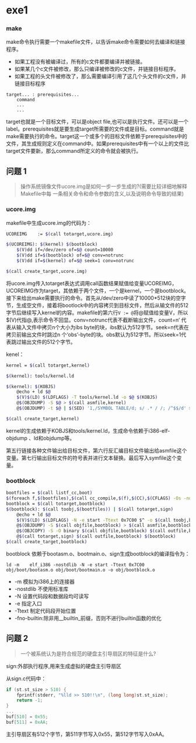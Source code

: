 # exe1

### make

make命令执行需要一个makefile文件，以告诉make命令需要如何去编译和链接程序。

* 如果工程没有被编译过，所有的c文件都要编译并被链接。
* 如果某几个c文件被修改，那么只编译被修改的c文件，并链接目标程序。
* 如果工程的头文件被修改了，那么需要编译引用了这几个头文件的c文件，并链接目标程序

```
target... : prerequisites...
    command
    ...
    ...
```

target也就是一个目标文件，可以是object file,也可以是执行文件。还可以是一个label。prerequisites就是要生成target所需要的文件或是目标。command就是make需要执行的命令。target这一个或多个的目标文件依赖于prerequisites中的文件，其生成规则定义在command中。如果prerequisites中有一个以上的文件比target文件要新，那么command所定义的命令就会被执行。

## 问题 1

> 操作系统镜像文件ucore.img是如何一步一步生成的?(需要比较详细地解释Makefile中每 一条相关命令和命令参数的含义,以及说明命令导致的结果)

### ucore.img

makefile中生成ucore.img的代码为：

```bash
UCOREIMG    := $(call totarget,ucore.img)

$(UCOREIMG): $(kernel) $(bootblock)
    $(V)dd if=/dev/zero of=$@ count=10000
    $(V)dd if=$(bootblock) of=$@ conv=notrunc
    $(V)dd if=$(kernel) of=$@ seek=1 conv=notrunc

$(call create_target,ucore.img)
```

将ucore.img传入totarget表达式调用call函数结果赋值给变量UCOREIMG，UCOREIMG作为target，其依赖于两个文件，一个是kernel，一个是bootblock。接下来给出make需要执行的命令。首先从/dev/zero中读了10000\*512块的空字节，生成空文件，接着将bootlock中的内容拷贝到目标文件，然后从输文件的512字节后继续写入kernel的内容。makefile的第六行`V := @`将@赋值给变量V，所以$(V)代指@,表示命令不回显。conv=notrunc代表不截断输出文件，count=n’ 代表从输入文件中拷贝n个大小为ibs byte的块，ibs默认为512字节。seek=n代表在拷贝前输出文件时跳过n 个‘obs’-byte的块。obs默认为512字节。所以seek=1代表跳过输出文件的512个字节。

kenel：

```bash
kernel = $(call totarget,kernel)

$(kernel): tools/kernel.ld

$(kernel): $(KOBJS)
    @echo + ld $@
    $(V)$(LD) $(LDFLAGS) -T tools/kernel.ld -o $@ $(KOBJS)
    @$(OBJDUMP) -S $@ > $(call asmfile,kernel)
    @$(OBJDUMP) -t $@ | $(SED) '1,/SYMBOL TABLE/d; s/ .* / /; /^$$/d' > $(call symfile,kernel)

$(call create_target,kernel)
```

kernel的生成依赖于KOBJS和tools/kernel.ld，生成命令依赖于i386-elf-objdump 、ld和objdump等。

第五行链接各种文件输出给目标文件，第六行反汇编目标文件输出给asmfile这个变量。第七行输出目标文件的符号表并进行文本替换。最后写入symfile这个变量。

### bootblock

```bash
bootfiles = $(call listf_cc,boot)
$(foreach f,$(bootfiles),$(call cc_compile,$(f),$(CC),$(CFLAGS) -Os -nostdinc))
bootblock = $(call totarget,bootblock)
$(bootblock): $(call toobj,$(bootfiles)) | $(call totarget,sign)
    @echo + ld $@
    $(V)$(LD) $(LDFLAGS) -N -e start -Ttext 0x7C00 $^ -o $(call toobj,bootblock)
    @$(OBJDUMP) -S $(call objfile,bootblock) > $(call asmfile,bootblock)
    @$(OBJCOPY) -S -O binary $(call objfile,bootblock) $(call outfile,bootblock)
    @$(call totarget,sign) $(call outfile,bootblock) $(bootblock)
$(call create_target,bootblock)
```

bootblock 依赖于bootasm.o、bootmain.o、sign生成bootblock的编译指令为：

```
ld -m    elf_i386 -nostdlib -N -e start -Ttext 0x7C00 obj/boot/bootasm.o obj/boot/bootmain.o -o obj/bootblock.o
```

* \-m   模拟为i386上的连接器
* \-nostdlib  不使用标准库
* \-N  设置代码段和数据段均可读写
* \-e   指定入口
* \-Ttext  制定代码段开始位置
* \-fno-builtin:除非用_\_builtin_前缀，否则不进行builtin函数的优化

## 问题 2

> 一个被系统认为是符合规范的硬盘主引导扇区的特征是什么?

sign:外部执行程序,用来生成虚拟的硬盘主引导扇区

从sign.c代码中：

```c
if (st.st_size > 510) {
    fprintf(stderr, "%lld >> 510!!\n", (long long)st.st_size);
    return -1;
}
...
buf[510] = 0x55;
buf[511] = 0xAA;
```

主引导扇区有512个字节，第511字节写入0x55，第512字节写入0xAA。

